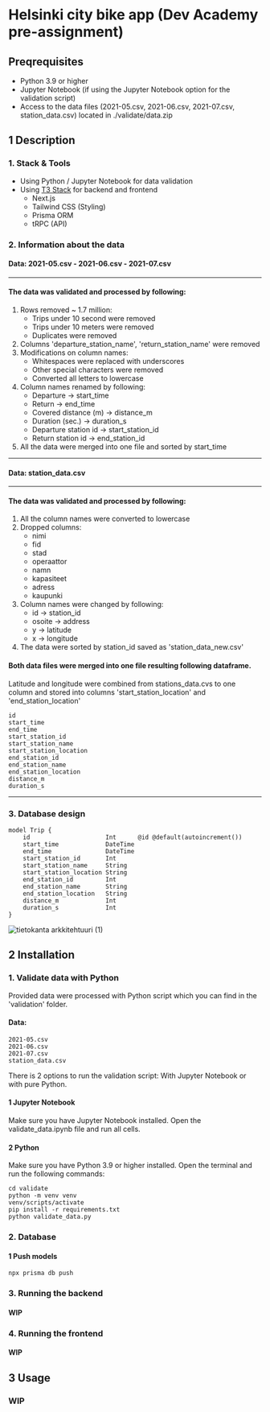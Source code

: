 # Helsinki city bike app (Dev Academy pre-assignment)

## Preqrequisites

- Python 3.9 or higher
- Jupyter Notebook (if using the Jupyter Notebook option for the validation script)
- Access to the data files (2021-05.csv, 2021-06.csv, 2021-07.csv, station_data.csv) located in ./validate/data.zip

## 1 Description
### 1. Stack & Tools
- Using Python / Jupyter Notebook for data validation
- Using [T3 Stack](https://create.t3.gg/) for backend and frontend
   - Next.js
   - Tailwind CSS (Styling)
   - Prisma ORM
   - tRPC (API)

### 2. Information about the data
#### Data: 2021-05.csv - 2021-06.csv - 2021-07.csv

---

#### The data was validated and processed by following:

1. Rows removed ~ 1.7 million:
   - Trips under 10 second were removed
   - Trips under 10 meters were removed
   - Duplicates were removed
2. Columns 'departure_station_name', 'return_station_name' were removed
3. Modifications on column names:
   - Whitespaces were replaced with underscores
   - Other special characters were removed
   - Converted all letters to lowercase
4. Column names renamed by following:
   - Departure -> start_time
   - Return -> end_time
   - Covered distance (m) -> distance_m
   - Duration (sec.) -> duration_s
   - Departure station id -> start_station_id
   - Return station id -> end_station_id
5. All the data were merged into one file and sorted by start_time


---

#### Data: station_data.csv

---

#### The data was validated and processed by following:

1. All the column names were converted to lowercase
2. Dropped columns:
   - nimi
   - fid
   - stad
   - operaattor
   - namn
   - kapasiteet
   - adress
   - kaupunki
3. Column names were changed by following:
   - id -> station_id
   - osoite -> address
   - y -> latitude
   - x -> longitude
4. The data were sorted by station_id saved as 'station_data_new.csv'

#### Both data files were merged into one file resulting following dataframe.
Latitude and longitude were combined from stations_data.cvs to one column and stored into columns 'start_station_location' and 'end_station_location'
``` 
id
start_time
end_time
start_station_id
start_station_name
start_station_location
end_station_id
end_station_name
end_station_location
distance_m
duration_s
```

---

### 3. Database design
```Prisma
model Trip {
    id                     Int      @id @default(autoincrement())
    start_time             DateTime
    end_time               DateTime
    start_station_id       Int
    start_station_name     String
    start_station_location String
    end_station_id         Int
    end_station_name       String
    end_station_location   String
    distance_m             Int
    duration_s             Int
}
```
![tietokanta arkkitehtuuri (1)](https://user-images.githubusercontent.com/83360104/215287924-8e0fdeb8-89e1-4d26-b3ce-f2fdbf2fc2d2.png)




## 2 Installation

### 1. Validate data with Python

Provided data were processed with Python script which you can find in the 'validation' folder.

#### Data:

```
2021-05.csv
2021-06.csv
2021-07.csv
station_data.csv
```

There is 2 options to run the validation script:
With Jupyter Notebook or with pure Python.

#### 1 Jupyter Notebook

Make sure you have Jupyter Notebook installed.
Open the validate_data.ipynb file and run all cells.

#### 2 Python

Make sure you have Python 3.9 or higher installed.
Open the terminal and run the following commands:

```
cd validate
python -m venv venv
venv/scripts/activate
pip install -r requirements.txt
python validate_data.py
```

### 2. Database



#### 1 Push models

```
npx prisma db push
```

### 3. Running the backend

#### WIP

### 4. Running the frontend

#### WIP

## 3 Usage

### WIP
